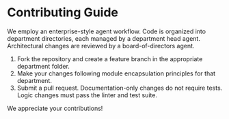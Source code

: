# Contributing Guide

We employ an enterprise-style agent workflow. Code is organized into department directories, each managed by a department head agent. Architectural changes are reviewed by a board-of-directors agent.

1. Fork the repository and create a feature branch in the appropriate department folder.
2. Make your changes following module encapsulation principles for that department.
3. Submit a pull request. Documentation-only changes do not require tests. Logic changes must pass the linter and test suite.

We appreciate your contributions!

